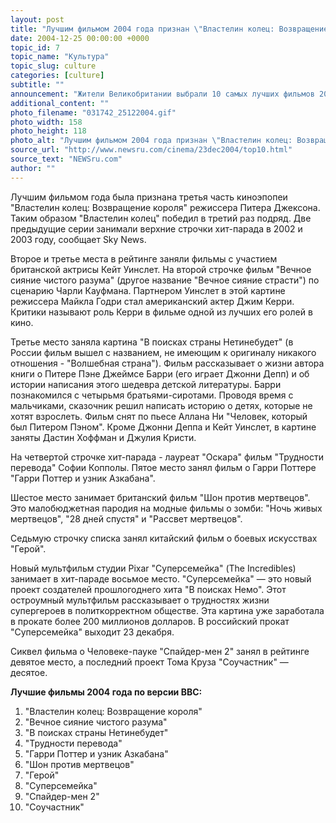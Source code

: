 ```yaml
---
layout: post
title: "Лучшим фильмом 2004 года признан \"Властелин колец: Возвращение короля\""
date: 2004-12-25 00:00:00 +0000
topic_id: 7
topic_name: "Культура"
topic_slug: culture
categories: [culture]
subtitle: ""
announcement: "Жители Великобритании выбрали 10 самых лучших фильмов 2004 года. Хит-парад был составлен на основе опроса зрителей популярной программы BBC Кино-шоу 2004."
additional_content: ""
photo_filename: "031742_25122004.gif"
photo_width: 158
photo_height: 118
photo_alt: "Лучшим фильмом 2004 года признан \"Властелин колец: Возвращение короля\""
source_url: "http://www.newsru.com/cinema/23dec2004/top10.html"
source_text: "NEWSru.com"
author: ""
---
```

Лучшим фильмом года была признана третья часть киноэпопеи "Властелин колец: Возвращение короля" режиссера Питера Джексона. Таким образом "Властелин колец" победил в третий раз подряд. Две предыдущие серии занимали верхние строчки хит-парада в 2002 и 2003 году, сообщает Sky News.

Второе и третье места в рейтинге заняли фильмы с участием британской актрисы Кейт Уинслет. На второй строчке фильм "Вечное сияние чистого разума" (другое название "Вечное сияние страсти") по сценарию Чарли Кауфмана. Партнером Уинслет в этой картине режиссера Майкла Годри стал американский актер Джим Керри. Критики называют роль Керри в фильме одной из лучших его ролей в кино.

Третье место заняла картина "В поисках страны Нетинебудет" (в России фильм вышел с названием, не имеющим к оригиналу никакого отношения - "Волшебная страна"). Фильм рассказывает о жизни автора книги о Питере Пэне Джеймсе Барри (его играет Джонни Депп) и об истории написания этого шедевра детской литературы. Барри познакомился с четырьмя братьями-сиротами. Проводя время с мальчиками, сказочник решил написать историю о детях, которые не хотят взрослеть. Фильм снят по пьесе Аллана Ни "Человек, который был Питером Пэном". Кроме Джонни Деппа и Кейт Уинслет, в картине заняты Дастин Хоффман и Джулия Кристи.

На четвертой строчке хит-парада - лауреат "Оскара" фильм "Трудности перевода" Софии Копполы. Пятое место занял фильм о Гарри Поттере "Гарри Поттер и узник Азкабана".

Шестое место занимает британский фильм "Шон против мертвецов". Это малобюджетная пародия на модные фильмы о зомби: "Ночь живых мертвецов", "28 дней спустя" и "Рассвет мертвецов".

Седьмую строчку списка занял китайский фильм о боевых искусствах "Герой".

Новый мультфильм студии Pixar "Суперсемейка" (The Incredibles) занимает в хит-параде восьмое место. "Суперсемейка" &mdash; это новый проект создателей прошлогоднего хита "В поисках Немо". Этот остроумный мультфильм рассказывает о трудностях жизни супергероев в политкорректном обществе. Эта картина уже заработала в прокате более 200 миллионов долларов. В российский прокат "Суперсемейка" выходит 23 декабря.

Сиквел фильма о Человеке-пауке "Спайдер-мен 2" занял в рейтинге девятое место, а последний проект Тома Круза "Соучастник" &mdash; десятое.

<b>Лучшие фильмы 2004 года по версии BBC:</b>
1. "Властелин колец: Возвращение короля"
2. "Вечное сияние чистого разума"
3. "В поисках страны Нетинебудет"
4. "Трудности перевода"
5. "Гарри Поттер и узник Азкабана"
6. "Шон против мертвецов"
7. "Герой"
8. "Суперсемейка"
9. "Спайдер-мен 2"
10. "Соучастник"
